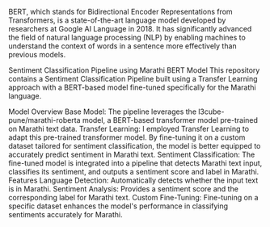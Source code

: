 BERT, which stands for Bidirectional Encoder Representations from Transformers, is a state-of-the-art language model developed by researchers at Google AI Language in 2018. It has significantly advanced the field of natural language processing (NLP) by enabling machines to understand the context of words in a sentence more effectively than previous models.

Sentiment Classification Pipeline using Marathi BERT Model
This repository contains a Sentiment Classification Pipeline built using a Transfer Learning approach with a BERT-based model fine-tuned specifically for the Marathi language.

Model Overview
Base Model: The pipeline leverages the l3cube-pune/marathi-roberta model, a BERT-based transformer model pre-trained on Marathi text data.
Transfer Learning: I employed Transfer Learning to adapt this pre-trained transformer model. By fine-tuning it on a custom dataset tailored for sentiment classification, the model is better equipped to accurately predict sentiment in Marathi text.
Sentiment Classification: The fine-tuned model is integrated into a pipeline that detects Marathi text input, classifies its sentiment, and outputs a sentiment score and label in Marathi.
Features
Language Detection: Automatically detects whether the input text is in Marathi.
Sentiment Analysis: Provides a sentiment score and the corresponding label for Marathi text.
Custom Fine-Tuning: Fine-tuning on a specific dataset enhances the model's performance in classifying sentiments accurately for Marathi.
